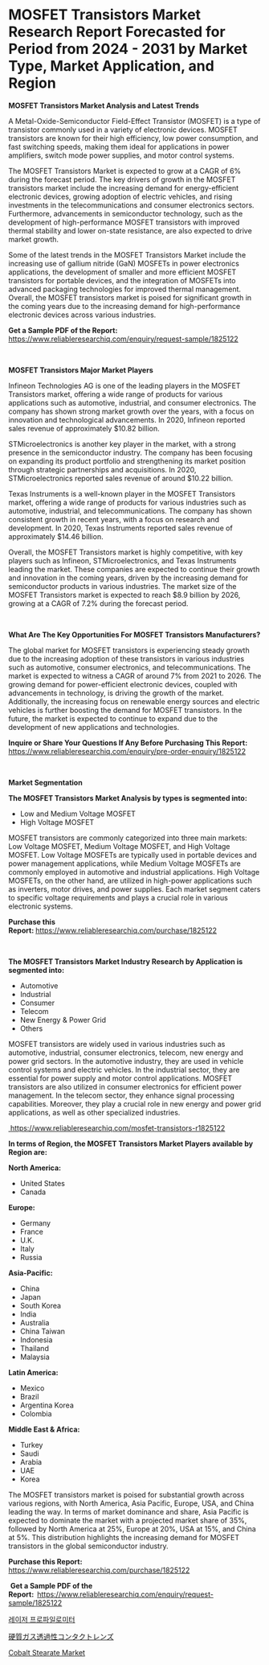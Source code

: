<p><h1>MOSFET Transistors Market Research Report Forecasted for Period from 2024 -  2031 by Market Type, Market Application, and Region</h1></p><p><strong>MOSFET Transistors Market Analysis and Latest Trends</strong></p>
<p><p>A Metal-Oxide-Semiconductor Field-Effect Transistor (MOSFET) is a type of transistor commonly used in a variety of electronic devices. MOSFET transistors are known for their high efficiency, low power consumption, and fast switching speeds, making them ideal for applications in power amplifiers, switch mode power supplies, and motor control systems.</p><p>The MOSFET Transistors Market is expected to grow at a CAGR of 6% during the forecast period. The key drivers of growth in the MOSFET transistors market include the increasing demand for energy-efficient electronic devices, growing adoption of electric vehicles, and rising investments in the telecommunications and consumer electronics sectors. Furthermore, advancements in semiconductor technology, such as the development of high-performance MOSFET transistors with improved thermal stability and lower on-state resistance, are also expected to drive market growth.</p><p>Some of the latest trends in the MOSFET Transistors Market include the increasing use of gallium nitride (GaN) MOSFETs in power electronics applications, the development of smaller and more efficient MOSFET transistors for portable devices, and the integration of MOSFETs into advanced packaging technologies for improved thermal management. Overall, the MOSFET transistors market is poised for significant growth in the coming years due to the increasing demand for high-performance electronic devices across various industries.</p></p>
<p><strong>Get a Sample PDF of the Report:&nbsp;</strong> <a href="https://www.reliableresearchiq.com/enquiry/request-sample/1825122">https://www.reliableresearchiq.com/enquiry/request-sample/1825122</a></p>
<p>&nbsp;</p>
<p><strong>MOSFET Transistors Major Market Players</strong></p>
<p><p>Infineon Technologies AG is one of the leading players in the MOSFET Transistors market, offering a wide range of products for various applications such as automotive, industrial, and consumer electronics. The company has shown strong market growth over the years, with a focus on innovation and technological advancements. In 2020, Infineon reported sales revenue of approximately $10.82 billion.</p><p>STMicroelectronics is another key player in the market, with a strong presence in the semiconductor industry. The company has been focusing on expanding its product portfolio and strengthening its market position through strategic partnerships and acquisitions. In 2020, STMicroelectronics reported sales revenue of around $10.22 billion.</p><p>Texas Instruments is a well-known player in the MOSFET Transistors market, offering a wide range of products for various industries such as automotive, industrial, and telecommunications. The company has shown consistent growth in recent years, with a focus on research and development. In 2020, Texas Instruments reported sales revenue of approximately $14.46 billion.</p><p>Overall, the MOSFET Transistors market is highly competitive, with key players such as Infineon, STMicroelectronics, and Texas Instruments leading the market. These companies are expected to continue their growth and innovation in the coming years, driven by the increasing demand for semiconductor products in various industries. The market size of the MOSFET Transistors market is expected to reach $8.9 billion by 2026, growing at a CAGR of 7.2% during the forecast period.</p></p>
<p>&nbsp;</p>
<p><strong>What Are The Key Opportunities For MOSFET Transistors Manufacturers?</strong></p>
<p><p>The global market for MOSFET transistors is experiencing steady growth due to the increasing adoption of these transistors in various industries such as automotive, consumer electronics, and telecommunications. The market is expected to witness a CAGR of around 7% from 2021 to 2026. The growing demand for power-efficient electronic devices, coupled with advancements in technology, is driving the growth of the market. Additionally, the increasing focus on renewable energy sources and electric vehicles is further boosting the demand for MOSFET transistors. In the future, the market is expected to continue to expand due to the development of new applications and technologies.</p></p>
<p><strong>Inquire or Share Your Questions If Any Before Purchasing This Report:</strong> <a href="https://www.reliableresearchiq.com/enquiry/pre-order-enquiry/1825122">https://www.reliableresearchiq.com/enquiry/pre-order-enquiry/1825122</a></p>
<p>&nbsp;</p>
<p><strong>Market Segmentation</strong></p>
<p><strong>The MOSFET Transistors Market Analysis by types is segmented into:</strong></p>
<p><ul><li>Low and Medium Voltage MOSFET</li><li>High Voltage MOSFET</li></ul></p>
<p><p>MOSFET transistors are commonly categorized into three main markets: Low Voltage MOSFET, Medium Voltage MOSFET, and High Voltage MOSFET. Low Voltage MOSFETs are typically used in portable devices and power management applications, while Medium Voltage MOSFETs are commonly employed in automotive and industrial applications. High Voltage MOSFETs, on the other hand, are utilized in high-power applications such as inverters, motor drives, and power supplies. Each market segment caters to specific voltage requirements and plays a crucial role in various electronic systems.</p></p>
<p><strong>Purchase this Report:&nbsp;</strong><a href="https://www.reliableresearchiq.com/purchase/1825122">https://www.reliableresearchiq.com/purchase/1825122</a></p>
<p>&nbsp;</p>
<p><strong>The MOSFET Transistors Market Industry Research by Application is segmented into:</strong></p>
<p><ul><li>Automotive</li><li>Industrial</li><li>Consumer</li><li>Telecom</li><li>New Energy & Power Grid</li><li>Others</li></ul></p>
<p><p>MOSFET transistors are widely used in various industries such as automotive, industrial, consumer electronics, telecom, new energy and power grid sectors. In the automotive industry, they are used in vehicle control systems and electric vehicles. In the industrial sector, they are essential for power supply and motor control applications. MOSFET transistors are also utilized in consumer electronics for efficient power management. In the telecom sector, they enhance signal processing capabilities. Moreover, they play a crucial role in new energy and power grid applications, as well as other specialized industries.</p></p>
<p><a href="https://www.reliableresearchiq.com/mosfet-transistors-r1825122">&nbsp;https://www.reliableresearchiq.com/mosfet-transistors-r1825122</a></p>
<p><strong>In terms of Region, the MOSFET Transistors Market Players available by Region are:</strong></p>
<p>
    <p> <strong> North America: </strong>
        <ul>
            <li>United States</li>
            <li>Canada</li>
        </ul>
        </p> 
    <p> <strong> Europe: </strong>
        <ul>
            <li>Germany</li>
            <li>France</li>
            <li>U.K.</li>
            <li>Italy</li>
            <li>Russia</li>
        </ul>
        </p> 
    <p> <strong> Asia-Pacific: </strong>
        <ul>
            <li>China</li>
            <li>Japan</li>
            <li>South Korea</li>
            <li>India</li>
            <li>Australia</li>
            <li>China Taiwan</li>
            <li>Indonesia</li>
            <li>Thailand</li>
            <li>Malaysia</li>
        </ul>
        </p> 
    <p> <strong> Latin America: </strong>
        <ul>
            <li>Mexico</li>
            <li>Brazil</li>
            <li>Argentina Korea</li>
            <li>Colombia</li>
        </ul>
        </p> 
    <p> <strong> Middle East & Africa: </strong>
        <ul>
            <li>Turkey</li>
            <li>Saudi</li>
            <li>Arabia</li>
            <li>UAE</li>
            <li>Korea</li>
        </ul>
    </p>
    </p>
<p><p>The MOSFET transistors market is poised for substantial growth across various regions, with North America, Asia Pacific, Europe, USA, and China leading the way. In terms of market dominance and share, Asia Pacific is expected to dominate the market with a projected market share of 35%, followed by North America at 25%, Europe at 20%, USA at 15%, and China at 5%. This distribution highlights the increasing demand for MOSFET transistors in the global semiconductor industry.</p></p>
<p><strong>Purchase this Report: </strong><a href="https://www.reliableresearchiq.com/purchase/1825122">https://www.reliableresearchiq.com/purchase/1825122</a></p>
<p>&nbsp;<strong>Get a Sample PDF of the Report:&nbsp;&nbsp;</strong><a href="https://www.reliableresearchiq.com/enquiry/request-sample/1825122">https://www.reliableresearchiq.com/enquiry/request-sample/1825122</a></p>
<p><strong></strong></p>
<p><p><a href="https://github.com/vss5505pa7z1p/Market-Research-Report-List-3/blob/main/622553341311.md">레이저 프로파일로미터</a></p><p><a href="https://github.com/pepo3k/Market-Research-Report-List-3/blob/main/114693731684.md">硬質ガス透過性コンタクトレンズ</a></p><p><a href="https://view.publitas.com/reportprime-1/global-cobalt-stearate-market-size-and-market-trends-analysis-by-regional-outlook-competitive-strategies-forecasted-for-period-from-2024-to-2031/">Cobalt Stearate Market</a></p></p>